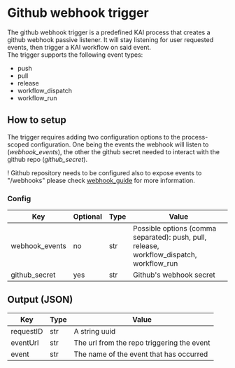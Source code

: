 # Github webhook trigger

The github webhook trigger is a predefined KAI process that creates a github webhook passive listener. It will stay listening for user requested events, then trigger a KAI workflow on said event.  
The trigger supports the following event types:

- push
- pull
- release
- workflow_dispatch
- workflow_run

## How to setup

The trigger requires adding two configuration options to the process-scoped configuration.
One being the events the webhook will listen to (_webhook_events_), the other the github secret needed to interact with the github repo (_github_secret_).

! Github repository needs to be configured also to expose events to "/webhooks" please check [webhook_guide](https://docs.github.com/webhooks/) for more information.

### Config

| Key            | Optional  | Type | Value                                                                                         |
|----------------|-----------|------|-----------------------------------------------------------------------------------------------|
| webhook_events | no        | str  | Possible options (comma separated): push, pull, release, workflow_dispatch, workflow_run      |
| github_secret  | yes       | str  | Github's webhook secret

## Output (JSON)

| Key       | Type | Value                                                                  |
|-----------|------|------------------------------------------------------------------------|
| requestID | str  | A string uuid                                                          |
| eventUrl  | str  | The url from the repo triggering the event                             |
| event     | str  | The name of the event that has occurred                                |
